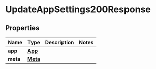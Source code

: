 

# UpdateAppSettings200Response


## Properties

| Name | Type | Description | Notes |
|------------ | ------------- | ------------- | -------------|
|**app** | [**App**](App.md) |  |  |
|**meta** | [**Meta**](Meta.md) |  |  |



